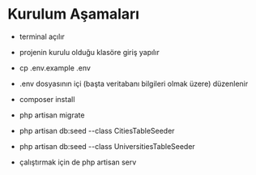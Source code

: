 # Kurulum Aşamaları

* terminal açılır

* projenin kurulu olduğu klasöre giriş yapılır

* cp .env.example .env

* .env dosyasının içi (başta veritabanı bilgileri olmak üzere) düzenlenir 

* composer install

* php artisan migrate

* php artisan db:seed --class CitiesTableSeeder

* php artisan db:seed --class UniversitiesTableSeeder

* çalıştırmak için de php artisan serv
